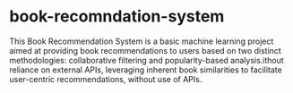 # book-recomndation-system
This Book Recommendation System is a basic machine learning project aimed at providing book recommendations to users based on two distinct methodologies: collaborative filtering and popularity-based analysis.ithout reliance on external APIs, leveraging inherent book similarities to facilitate user-centric recommendations, without use of APIs.
